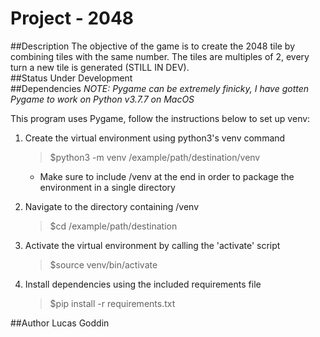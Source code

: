 # Project - 2048
##Description
The objective of the game is to create the 2048 tile by combining tiles with the same number.
The tiles are multiples of 2, every turn a new tile is generated (STILL IN DEV).  
##Status
Under Development  
##Dependencies
*NOTE: Pygame can be extremely finicky, I have gotten Pygame to work on Python v3.7.7 on MacOS*  
  
This program uses Pygame, follow the instructions below to set up venv:

1. Create the virtual environment using python3's venv command
    >$python3 -m venv /example/path/destination/venv
    - Make sure to include /venv at the end in order to package the environment in a single directory

2. Navigate to the directory containing /venv
    >$cd /example/path/destination
3. Activate the virtual environment by calling the 'activate' script
    >$source venv/bin/activate
4. Install dependencies using the included requirements file
    >$pip install -r requirements.txt
                                                           
##Author
Lucas Goddin

